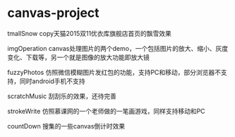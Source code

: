 # canvas-project

tmallSnow copy天猫2015双11优衣库旗舰店首页的飘雪效果

imgOperation canvas处理图片的两个demo，一个包括图片的放大、缩小、灰度变化、下载等，另一个就是图像的放大功能即放大镜

fuzzyPhotos 仿照微信模糊图片发红包的功能，支持PC和移动，部分浏览器不支持，同时android手机不支持

scratchMusic 刮刮乐的效果，还待完善

strokeWrite 仿照慕课网的一个老师做的一笔画游戏，同样支持移动和PC

countDown 搜集的一些canvas倒计时效果


